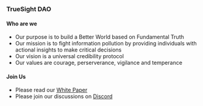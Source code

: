 ### TrueSight DAO

#### Who are we
- Our purpose is to build a Better World based on Fundamental Truth
- Our mission is to fight information pollution by providing individuals with actional insights to make critical decisions
- Our vision is a universal credibility protocol 
- Our values are courage, perserverance, vigilance and temperance

#### Join Us
- Please read our [White Paper](https://docs.google.com/document/d/1H_LAioUeYvbSuuCuiPCd87t4VLx_PkqXBn3ggIn8Fxs/edit#)
- Please join our discussions on [Discord](https://discord.gg/gEfypKdCEW)



<!--
**TrueSightDAO/TrueSightDAO** is a ✨ _special_ ✨ repository because its `README.md` (this file) appears on your GitHub profile.

Here are some ideas to get you started:

- 🔭 I’m currently working on ...
- 🌱 I’m currently learning ...
- 👯 I’m looking to collaborate on ...
- 🤔 I’m looking for help with ...
- 💬 Ask me about ...
- 📫 How to reach me: ...
- 😄 Pronouns: ...
- ⚡ Fun fact: ...
-->
